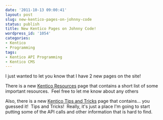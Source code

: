 ```yaml
---
date: '2011-10-13 09:00:41'
layout: post
slug: new-kentico-pages-on-johnny-code
status: publish
title: New Kentico Pages on Johnny Code!
wordpress_id: '1054'
categories:
- Kentico
- Programming
tags:
- Kentico API Programming
- Kentico CMS
---
```


I just wanted to let you know that I have 2 new pages on the site!

There is a new [Kentico Resources](http://www.johnnycode.com/blog/kentico-resources/) page that contains a short list of some important resources.  Feel free to let me know about any others

Also, there is a new [Kentico Tips and Tricks](http://www.johnnycode.com/blog/kentico-tips-and-tricks/) page that contains... you guessed it!  Tips and Tricks!  Really, it's just a place I'm going to start putting some of the API calls and other information that is hard to find.
